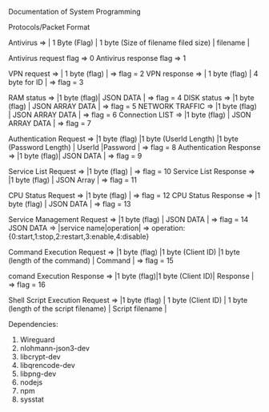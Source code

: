 Documentation of System Programming

Protocols/Packet Format

Antivirus => | 1 Byte (Flag) | 1 byte (Size of filename filed size) | filename |

Antivirus request flag => 0
Antivirus response flag => 1

VPN request => | 1 byte (flag) | => flag = 2
VPN response => | 1 byte (flag) | 4 byte for ID | => flag = 3

RAM status => |1 byte (flag)| JSON DATA | => flag = 4
DISK status => |1 byte (flag) | JSON ARRAY DATA | => flag = 5
NETWORK TRAFFIC => |1 byte (flag) | JSON ARRAY DATA | => flag = 6
Connection LIST => |1 byte (flag) | JSON ARRAY DATA | => flag = 7

Authentication Request => |1 byte (flag) |1 byte (UserId Length) |1 byte (Password Length) | UserId |Password | => flag = 8
Authentication Response => |1 byte (flag)| JSON DATA | => flag = 9

Service List Request => |1 byte (flag) | => flag = 10
Service List Response => |1 byte (flag) | JSON Array | => flag = 11

CPU Status Request => |1 byte (flag) | => flag = 12
CPU Status Response => |1 byte (flag) | JSON DATA | => flag = 13

Service Management Request => |1 byte (flag) | JSON DATA | => flag = 14
JSON DATA => |service name|operation| => operation: {0:start,1:stop,2:restart,3:enable,4:disable}

Command Execution Request => |1 byte (flag) |1 byte (Client ID) |1 byte (length of the command) | Command | => flag = 15

comand Execution Response => |1 byte (flag)|1 byte (Client ID)| Response | => flag = 16

Shell Script Execution Request => |1 byte (flag) | 1 byte (Client ID) | 1 byte (length of the script filename) | Script filename |  

Dependencies:
1. Wireguard
2. nlohmann-json3-dev
3. libcrypt-dev
4. libqrencode-dev
5. libpng-dev
6. nodejs
7. npm
8. sysstat